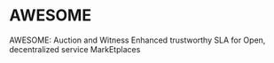 # AWESOME
AWESOME: Auction and Witness Enhanced trustworthy SLA for Open, decentralized service MarkEtplaces
